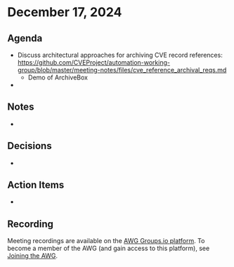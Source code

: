 # December 17, 2024

## Agenda

* Discuss architectural approaches for archiving CVE record references: https://github.com/CVEProject/automation-working-group/blob/master/meeting-notes/files/cve_reference_archival_reqs.md
  * Demo of ArchiveBox
* 

## Notes

*

## Decisions

*

## Action Items

*

## Recording

Meeting recordings are available on the [AWG Groups.io platform](https://cve-cwe-programs.groups.io/g/AWG/files/MeetingRecordings).
To become a member of the AWG (and gain access to this platform), see [Joining the AWG](https://github.com/CVEProject/automation-working-group?tab=readme-ov-file#joining-the-awg).
